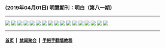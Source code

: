 ### (2019年04月01日) 明慧期刊：明白（第八一期）

---

<img src="http://qikan.minghui.org/mhqkpage/qikanimage/2019/03/31/mingbai-81-read-online1.png"/> 

<img src="http://qikan.minghui.org/mhqkpage/qikanimage/2019/03/31/mingbai-81-read-online2.png"/> 

<img src="http://qikan.minghui.org/mhqkpage/qikanimage/2019/03/31/mingbai-81-read-online3.png"/> 

<img src="http://qikan.minghui.org/mhqkpage/qikanimage/2019/03/31/mingbai-81-read-online4.png"/> 

<img src="http://qikan.minghui.org/mhqkpage/qikanimage/2019/03/31/mingbai-81-read-online5.png"/> 

<img src="http://qikan.minghui.org/mhqkpage/qikanimage/2019/03/31/mingbai-81-read-online6.png"/> 

<img src="http://qikan.minghui.org/mhqkpage/qikanimage/2019/03/31/mingbai-81-read-online7.png"/> 

<img src="http://qikan.minghui.org/mhqkpage/qikanimage/2019/03/31/mingbai-81-read-online8.png"/> 

<img src="http://qikan.minghui.org/mhqkpage/qikanimage/2019/03/31/mingbai-81-read-online9.png"/> 

<img src="http://qikan.minghui.org/mhqkpage/qikanimage/2019/03/31/mingbai-81-read-online10.png"/> 

<img src="http://qikan.minghui.org/mhqkpage/qikanimage/2019/03/31/mingbai-81-read-online11.png"/> 

<img src="http://qikan.minghui.org/mhqkpage/qikanimage/2019/03/31/mingbai-81-read-online12.png"/> 

<img src="http://qikan.minghui.org/mhqkpage/qikanimage/2019/03/31/mingbai-81-read-online13.png"/> 

<img src="http://qikan.minghui.org/mhqkpage/qikanimage/2019/03/31/mingbai-81-read-online14.png"/> 

<img src="http://qikan.minghui.org/mhqkpage/qikanimage/2019/03/31/mingbai-81-read-online15.png"/> 

<img src="http://qikan.minghui.org/mhqkpage/qikanimage/2019/03/31/mingbai-81-read-online16.png"/> 

<img src="http://qikan.minghui.org/mhqkpage/qikanimage/2019/03/31/mingbai-81-read-online17.png"/> 



---

#### [首页](../../../..) &nbsp;|&nbsp; [禁闻聚合](https://github.com/gfw-breaker/banned-news) &nbsp;|&nbsp; [手把手翻墙教程](https://github.com/gfw-breaker/guides) 